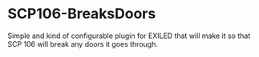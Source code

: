 # SCP106-BreaksDoors
Simple and kind of configurable plugin for EXILED that will make it so that SCP 106 will break any doors it goes through.
